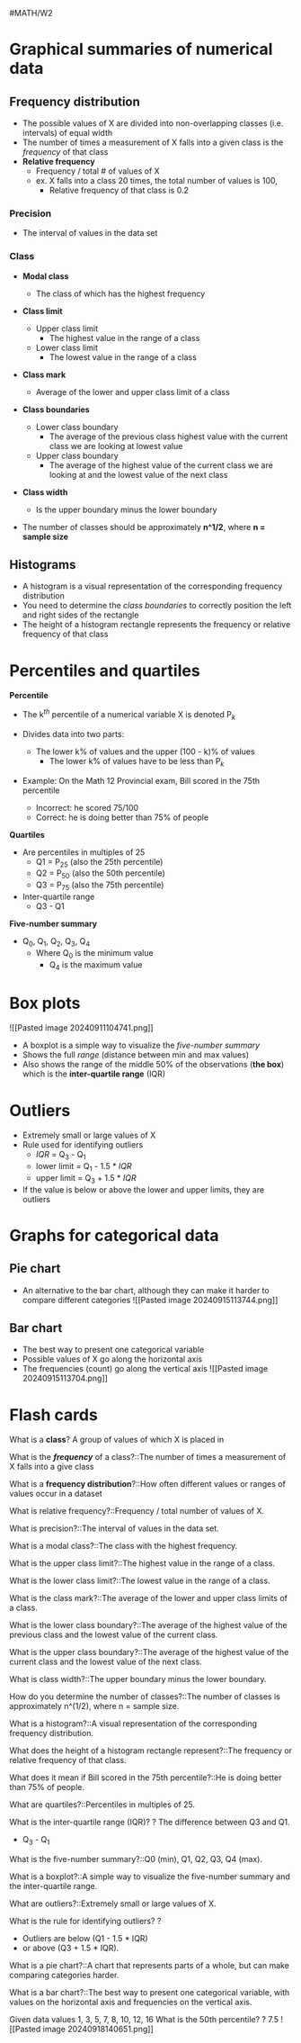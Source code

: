 #MATH/W2
# Graphical summaries of numerical data

## Frequency distribution

- The possible values of X are divided into non-overlapping classes (i.e. intervals) of equal width
- The number of times a measurement of X falls into a given class is the *frequency* of that class
- **Relative frequency**
	- Frequency / total # of values of X
	- ex. X falls into a class 20 times, the total number of values is 100,
		- Relative frequency of that class is 0.2 

### Precision

- The interval of values in the data set
### Class

- **Modal class**
	- The class of which has the highest frequency
- **Class limit**
	- Upper class limit
		- The highest value in the range of a class
	- Lower class limit
		- The lowest value in the range of a class
- **Class mark**
	- Average of the lower and upper class limit of a class
- **Class boundaries**
	- Lower class boundary
		- The average of the previous class highest value with the current class we are looking at lowest value
	- Upper class boundary
		- The average of the highest value of the current class we are looking at and the lowest value of the next class
- **Class width**
	- Is the upper boundary minus the lower boundary

- The number of classes should be approximately **n^1/2**, where **n = sample size**

## Histograms

- A histogram is a visual representation of the corresponding frequency distribution
- You need to determine the *class boundaries* to correctly position the left and right sides of the rectangle
- The height of a histogram rectangle represents the frequency or relative frequency of that class

# Percentiles and quartiles

**Percentile**
- The k$^t$$^h$ percentile of a numerical variable X is denoted P$_k$ 
- Divides data into two parts:
	- The lower k% of values and the upper (100 - k)% of values
		- The lower k% of values have to be less than P$_k$

- Example: On the Math 12 Provincial exam, Bill scored in the 75th percentile
	- Incorrect: he scored 75/100
	- Correct: he is doing better than 75% of people

**Quartiles**
- Are percentiles in multiples of 25
	- Q1 = P$_2$$_5$ (also the 25th percentile)
	- Q2 = P$_5$$_0$ (also the 50th percentile)
	- Q3 = P$_7$$_5$ (also the 75th percentile)
- Inter-quartile range
	- Q3 - Q1

**Five-number summary**
- Q$_0$, Q$_1$, Q$_2$, Q$_3$, Q$_4$
	- Where Q$_0$ is the minimum value
		- Q$_4$ is the maximum value

# Box plots

![[Pasted image 20240911104741.png]]
- A boxplot is a simple way to visualize the *five-number summary*
- Shows the full *range* (distance between min and max values)
- Also shows the range of the middle 50% of the observations (**the box**) which is the **inter-quartile range** (IQR)

# Outliers

- Extremely small or large values of X
- Rule used for identifying outliers
	- *IQR* = Q$_3$ - Q$_1$ 
	- lower limit = Q$_1$ - 1.5 * *IQR*
	- upper limit = Q$_3$ + 1.5 * *IQR*
- If the value is below or above the lower and upper limits, they are outliers
# Graphs for categorical data

## Pie chart

- An alternative to the bar chart, although they can make it harder to compare different categories
![[Pasted image 20240915113744.png]]
## Bar chart

- The best way to present one categorical variable 
- Possible values of X go along the horizontal axis
- The frequencies (count) go along the vertical axis
![[Pasted image 20240915113704.png]]





# Flash cards

What is a **class**? A group of values of which X is placed in

What is the ***frequency*** of a class?::The number of times a measurement of X falls into a give class

What is a **frequency distribution**?::How often different values or ranges of values occur in a dataset

What is relative frequency?::Frequency / total number of values of X.

What is precision?::The interval of values in the data set.

What is a modal class?::The class with the highest frequency.

What is the upper class limit?::The highest value in the range of a class.

What is the lower class limit?::The lowest value in the range of a class.

What is the class mark?::The average of the lower and upper class limits of a class.

What is the lower class boundary?::The average of the highest value of the previous class and the lowest value of the current class.

What is the upper class boundary?::The average of the highest value of the current class and the lowest value of the next class.

What is class width?::The upper boundary minus the lower boundary.

How do you determine the number of classes?::The number of classes is approximately n^(1/2), where n = sample size.

What is a histogram?::A visual representation of the corresponding frequency distribution.

What does the height of a histogram rectangle represent?::The frequency or relative frequency of that class.

What does it mean if Bill scored in the 75th percentile?::He is doing better than 75% of people.

What are quartiles?::Percentiles in multiples of 25.

What is the inter-quartile range (IQR)?
?
The difference between Q3 and Q1.
- Q$_3$ - Q$_1$

What is the five-number summary?::Q0 (min), Q1, Q2, Q3, Q4 (max).

What is a boxplot?::A simple way to visualize the five-number summary and the inter-quartile range.

What are outliers?::Extremely small or large values of X.

What is the rule for identifying outliers?
?
- Outliers are below (Q1 - 1.5 * IQR) 
- or above (Q3 + 1.5 * IQR).

What is a pie chart?::A chart that represents parts of a whole, but can make comparing categories harder.

What is a bar chart?::The best way to present one categorical variable, with values on the horizontal axis and frequencies on the vertical axis.

Given data values 1, 3, 5, 7, 8, 10, 12, 16
What is the 50th percentile?
?
7.5
![[Pasted image 20240918140651.png]]